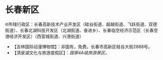 # 长春新区  
🌐所辖行政区：长春高新技术产业开发区（硅谷街道、超越街道、飞跃街道、双德街道）、长春北湖科技开发区（北湖街道、奋进乡）、长春临空经济示范区（长春空港经济开发区）（西营城街道、兴港街道）  

* 【吉林国际动漫博物馆】：非国有，免费。长春市高新区硅谷大街2888号。  
* 【清泉湖文化与旅游度假区】：*国家4A级旅游景区。*  
